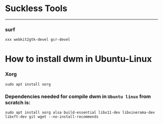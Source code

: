# Suckless Tools
-----------------
### surf
```bash
xxx webkit2gtk-devel gcr-devel
```
# How to install dwm in Ubuntu-Linux
### Xorg
```
sudo apt install xorg
```

### Dependencies needed for compile dwm in `Ubuntu linux` from scratch is:
```
sudo apt install xorg alsa build-essential libx11-dev libxinerama-dev libxft-dev git wget --no-install-recommends
```
